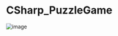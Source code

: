 # CSharp_PuzzleGame
![image](https://user-images.githubusercontent.com/33834505/91004014-2ea0d400-e5fd-11ea-92e8-2ebdcd415211.png)
